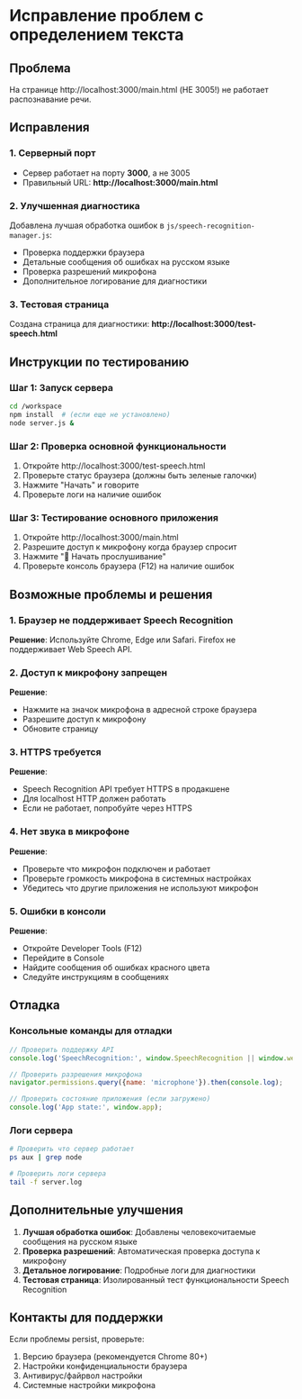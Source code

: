 # Исправление проблем с определением текста

## Проблема
На странице http://localhost:3000/main.html (НЕ 3005!) не работает распознавание речи.

## Исправления

### 1. Серверный порт
- Сервер работает на порту **3000**, а не 3005
- Правильный URL: **http://localhost:3000/main.html**

### 2. Улучшенная диагностика
Добавлена лучшая обработка ошибок в `js/speech-recognition-manager.js`:
- Проверка поддержки браузера
- Детальные сообщения об ошибках на русском языке
- Проверка разрешений микрофона
- Дополнительное логирование для диагностики

### 3. Тестовая страница
Создана страница для диагностики: **http://localhost:3000/test-speech.html**

## Инструкции по тестированию

### Шаг 1: Запуск сервера
```bash
cd /workspace
npm install  # (если еще не установлено)
node server.js &
```

### Шаг 2: Проверка основной функциональности
1. Откройте http://localhost:3000/test-speech.html
2. Проверьте статус браузера (должны быть зеленые галочки)
3. Нажмите "Начать" и говорите
4. Проверьте логи на наличие ошибок

### Шаг 3: Тестирование основного приложения
1. Откройте http://localhost:3000/main.html
2. Разрешите доступ к микрофону когда браузер спросит
3. Нажмите "🎤 Начать прослушивание"
4. Проверьте консоль браузера (F12) на наличие ошибок

## Возможные проблемы и решения

### 1. Браузер не поддерживает Speech Recognition
**Решение**: Используйте Chrome, Edge или Safari. Firefox не поддерживает Web Speech API.

### 2. Доступ к микрофону запрещен
**Решение**: 
- Нажмите на значок микрофона в адресной строке браузера
- Разрешите доступ к микрофону
- Обновите страницу

### 3. HTTPS требуется
**Решение**: 
- Speech Recognition API требует HTTPS в продакшене
- Для localhost HTTP должен работать
- Если не работает, попробуйте через HTTPS

### 4. Нет звука в микрофоне
**Решение**:
- Проверьте что микрофон подключен и работает
- Проверьте громкость микрофона в системных настройках
- Убедитесь что другие приложения не используют микрофон

### 5. Ошибки в консоли
**Решение**:
- Откройте Developer Tools (F12)
- Перейдите в Console
- Найдите сообщения об ошибках красного цвета
- Следуйте инструкциям в сообщениях

## Отладка

### Консольные команды для отладки
```javascript
// Проверить поддержку API
console.log('SpeechRecognition:', window.SpeechRecognition || window.webkitSpeechRecognition);

// Проверить разрешения микрофона
navigator.permissions.query({name: 'microphone'}).then(console.log);

// Проверить состояние приложения (если загружено)
console.log('App state:', window.app);
```

### Логи сервера
```bash
# Проверить что сервер работает
ps aux | grep node

# Проверить логи сервера
tail -f server.log
```

## Дополнительные улучшения

1. **Лучшая обработка ошибок**: Добавлены человекочитаемые сообщения на русском языке
2. **Проверка разрешений**: Автоматическая проверка доступа к микрофону
3. **Детальное логирование**: Подробные логи для диагностики
4. **Тестовая страница**: Изолированный тест функциональности Speech Recognition

## Контакты для поддержки
Если проблемы persist, проверьте:
1. Версию браузера (рекомендуется Chrome 80+)
2. Настройки конфиденциальности браузера
3. Антивирус/файрвол настройки
4. Системные настройки микрофона